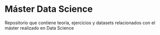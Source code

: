 # Máster Data Science
Repositorio que contiene teoría, ejercicios y datasets relacionados con el máster realizado en Data Science

